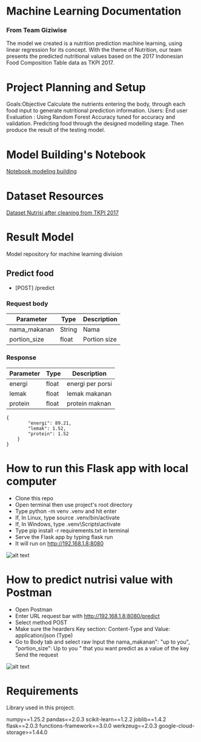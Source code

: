 # Machine Learning Documentation
### From Team Giziwise

The model we created is a nutrition prediction machine learning, using linear regression for its concept. With the theme of Nutrition, our team presents the predicted nutritional values based on the 2017 Indonesian Food Composition Table data as TKPI 2017.


# Project Planning and Setup
Goals:Objective Calculate the nutrients entering the body, through each food input to generate nutritional prediction information.
Users: End user
Evaluation  : Using Random Forest Accuracy tuned for accuracy and validation. Predicting food through the designed modelling stage. Then produce the result of the testing model.

# Model Building's Notebook

[Notebook modeling building](https://github.com/SyifaSyarifah/Model_ML/blob/main/ML_Model_Regresi_for_Group.ipynb)


# Dataset Resources

[Dataset Nutrisi after cleaning from TKPI 2017](https://github.com/SyifaSyarifah/Model_ML/blob/main/dataset/Dataset_Giziwise.csv)


# Result Model
Model repository for machine learning division
## Predict food
- [POST] /predict

### Request body
| Parameter    | Type   | Description   |
| ------------ | ------ | ------------- |
| nama_makanan | String | Nama          |
| portion_size | float  | Portion size  |

### Response
| Parameter | Type   | Description      |
| --------- | ------ | ---------------- |
| energi    | float  | energi per porsi |
| lemak     | float  | lemak makanan    |
| protein   | float  | protein maknan   |

```
{
        "energi": 89.21,
        "lemak": 1.52,
        "protein": 1.52
    }
}
```

# How to run this Flask app with local computer
- Clone this repo
- Open terminal then use project's root directory
- Type python -m venv .venv and hit enter
- If, In Linux, type source .venv/bin/activate
- If, In Windows, type .venv\Scripts\activate
- Type pip install -r requirements.txt in terminal
- Serve the Flask app by typing flask run
- It will run on http://192.168.1.8:8080

![alt text](https://github.com/SyifaSyarifah/Model_ML/blob/main/Deploy%20Lokal.png?raw=true)

# How to predict nutrisi value with Postman
- Open Postman
- Enter URL request bar with http://192.168.1.8:8080/predict
- Select method POST
- Make sure the hearders Key section: Content-Type and Value: application/json (Type)
- Go to Body tab and select raw
Input the nama_makanan": "up to you",
  "portion_size": Up to you " that you want predict as a value of the key
Send the request

![alt text](https://github.com/SyifaSyarifah/Model_ML/blob/main/Postman.jpg?raw=true)

# Requirements
Library used in this project:

numpy==1.25.2
pandas==2.0.3
scikit-learn==1.2.2
joblib==1.4.2
flask==2.0.3
functions-framework==3.0.0
werkzeug==2.0.3
google-cloud-storage>=1.44.0

